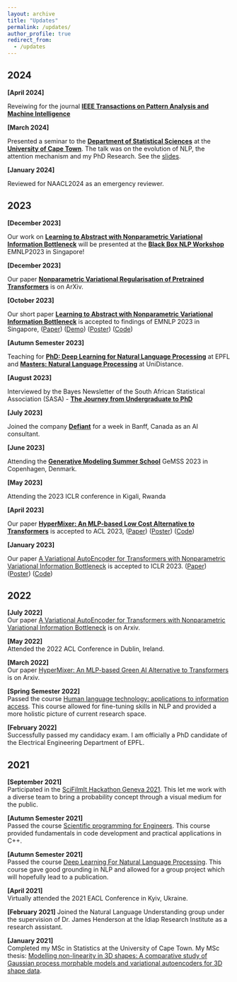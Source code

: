 ```yaml
---
layout: archive
title: "Updates"
permalink: /updates/
author_profile: true
redirect_from: 
  - /updates
---
```


## 2024

**[April 2024]**

Reveiwing for the journal [**IEEE Transactions on Pattern Analysis and Machine Intelligence**](https://ieeexplore.ieee.org/xpl/RecentIssue.jsp?punumber=34)

**[March 2024]**

Presented a seminar to the [**Department of Statistical Sciences**](https://science.uct.ac.za/department-statistics) at the [**University of Cape Town**](https://uct.ac.za/). The talk was on the evolution of NLP, the attention mechanism and my PhD Research. See the [slides](https://FJFehr.github.io/files/UCT_Seminar_final.pdf).

**[January 2024]**

Reviewed for NAACL2024 as an emergency reviewer.

## 2023

**[December 2023]**

Our work on [**Learning to Abstract with Nonparametric Variational Information Bottleneck**](https://openreview.net/pdf?id=vU0KbvQ91x) will be presented at the [**Black Box NLP Workshop**](https://blackboxnlp.github.io/) EMNLP2023 in Singapore!

**[December 2023]**

Our paper [**Nonparametric Variational Regularisation of Pretrained Transformers**](https://arxiv.org/pdf/2312.00662.pdf) is on ArXiv.


**[October 2023]**

Our short paper [**Learning to Abstract with Nonparametric Variational Information Bottleneck**](https://openreview.net/pdf?id=vU0KbvQ91x) is accepted to findings of EMNLP 2023 in Singapore, ([Paper](https://openreview.net/pdf?id=vU0KbvQ91x)) ([Demo](https://huggingface.co/spaces/FJFehr/NVIB-Self-Attention-Demo)) ([Poster](https://FJFehr.github.io/files/NVIB_SA_poster.pdf)) ([Code](https://github.com/idiap/nvib_selfattention))


**[Autumn Semester 2023]**

Teaching for [**PhD: Deep Learning for Natural Language Processing**](https://edu.epfl.ch/coursebook/en/deep-learning-for-natural-language-processing-EE-608) at EPFL and [**Masters: Natural Language Processing**](https://unidistance.ch/en/mathematics-and-computer-science/master-in-artificial-intelligence/programme-of-the-master-in-artificial-intelligence) at UniDistance.

**[August 2023]**

Interviewed by the Bayes Newsletter of the South African Statistical Association (SASA) - [**The Journey from Undergraduate to PhD**](https://FJFehr.github.io/files/interview.pdf)

**[July 2023]**

Joined the company [**Defiant**](https://www.defiant.com/) for a week in Banff, Canada as an AI consultant.  


**[June 2023]**

Attending the [**Generative Modeling Summer School**](https://gemss.ai/) GeMSS 2023 in Copenhagen, Denmark.  


**[May 2023]**

Attending the 2023 ICLR conference in Kigali, Rwanda

**[April 2023]**

Our paper [**HyperMixer: An MLP-based Low Cost Alternative to Transformers**](https://arxiv.org/abs/2203.03691) is accepted to ACL 2023, ([Paper](https://arxiv.org/pdf/2203.03691.pdf)) ([Poster](https://FJFehr.github.io/files/Hypermixer_Poster.pdf)) ([Code](https://github.com/idiap/hypermixing))


**[January 2023]**

Our paper [A Variational AutoEncoder for Transformers with Nonparametric Variational Information Bottleneck](https://openreview.net/forum?id=6QkjC_cs03X) is accepted to ICLR 2023. ([Paper](https://openreview.net/forum?id=6QkjC_cs03X)) ([Poster](https://FJFehr.github.io/files/NVIB_Poster.pdf)) ([Code](https://github.com/idiap/nvib))

## 2022

**[July 2022]**   
Our paper [A Variational AutoEncoder for Transformers with Nonparametric Variational Information Bottleneck](https://arxiv.org/abs/2207.13529) is on Arxiv.

**[May 2022]**   
Attended the 2022 ACL Conference in Dublin, Ireland.

**[March 2022]**   
Our paper [HyperMixer: An MLP-based Green AI Alternative to Transformers](https://arxiv.org/abs/2203.03691) is on Arxiv.

**[Spring Semester 2022]**   
Passed the course [Human language technology: applications to information access](https://edu.epfl.ch/coursebook/en/human-language-technology-applications-to-information-access-EE-724?). This course allowed for fine-tuning skills in NLP and provided a more holistic picture of current research space.

**[February 2022]**   
Successfully passed my candidacy exam. I am officially a PhD candidate of the Electrical Engineering Department of EPFL.

## 2021

**[September 2021]**   
Participated in the [SciFilmIt Hackathon Geneva 2021](https://www.youtube.com/watch?v=Gm_JDGQxTdQ&ab_channel=SciFilmIt). This let me work with a diverse team to bring a probability concept through a visual medium for the public.


**[Autumn Semester 2021]**   
Passed the course [Scientific programming for Engineers](https://edu.epfl.ch/coursebook/en/scientific-programming-for-engineers-MATH-611#:~:text=Summary,complexity%2C%20optimization%20and%20program%20designs.). This course provided fundamentals in code development and practical applications in C++.

**[Autumn Semester 2021]**   
Passed the course [Deep Learning For Natural Language Processing](https://edu.epfl.ch/coursebook/en/deep-learning-for-natural-language-processing-EE-608). This course gave good grounding in NLP and allowed for a group project which will hopefully lead to a publication.

**[April 2021]**   
Virtually attended the 2021 EACL Conference in Kyiv, Ukraine.

**[February 2021]**
Joined the Natural Language Understanding group under the supervision of Dr. James Henderson at the Idiap Research Institute as a research assistant.

**[January 2021]**   
Completed my MSc in Statistics at the University of Cape Town. My MSc thesis: [Modelling non-linearity in 3D shapes: A comparative study of Gaussian process morphable models and variational autoencoders for 3D shape data](https://open.uct.ac.za/handle/11427/35725).
  
